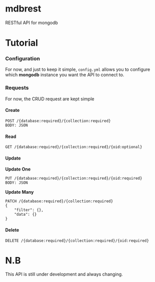 # mdbrest
RESTful API for mongodb

# Tutorial
### Configuration
For now, and just to keep it simple, ```config.yml``` allows you to configure which **mongodb** instance you want the
API to connect to.

### Requests
For now, the CRUD request are kept simple

#### Create
```
POST /{database:required}/{collection:required}
BODY: JSON
```
#### Read
```
GET /{database:required}/{collection:required}/{oid:optional}
```
#### Update
**Update One**
```
PUT /{database:required}/{collection:required}/{oid:required}
BODY: JSON
```
**Update Many**
```
PATCH /{database:required}/{collection:required}
{
    "filter": {},
    "data": {}
}
```
#### Delete
```
DELETE /{database:required}/{collection:required}/{oid:required}
```

# N.B
This API is still under development and always changing.